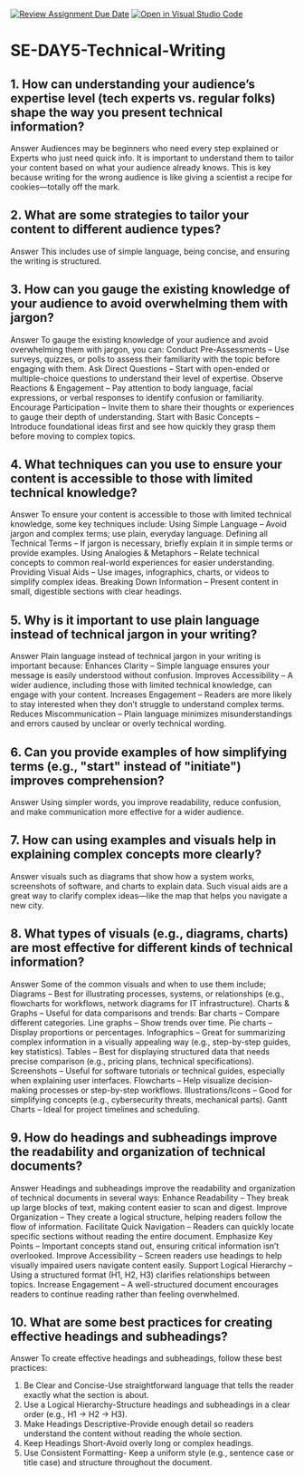 [![Review Assignment Due Date](https://classroom.github.com/assets/deadline-readme-button-22041afd0340ce965d47ae6ef1cefeee28c7c493a6346c4f15d667ab976d596c.svg)](https://classroom.github.com/a/zsAR-pyY)
[![Open in Visual Studio Code](https://classroom.github.com/assets/open-in-vscode-2e0aaae1b6195c2367325f4f02e2d04e9abb55f0b24a779b69b11b9e10269abc.svg)](https://classroom.github.com/online_ide?assignment_repo_id=18555383&assignment_repo_type=AssignmentRepo)
# SE-DAY5-Technical-Writing
## 1. How can understanding your audience’s expertise level (tech experts vs. regular folks) shape the way you present technical information?
Answer 
Audiences may be beginners who need every step explained or Experts who just need quick info. 
It is important to understand them to tailor your content based on what your audience already knows. This is key because writing for the wrong audience is like giving a scientist a recipe for cookies—totally off the mark.

## 2. What are some strategies to tailor your content to different audience types?
Answer
This includes use of simple language, being concise, and ensuring the writing is structured.

## 3. How can you gauge the existing knowledge of your audience to avoid overwhelming them with jargon?
Answer
To gauge the existing knowledge of your audience and avoid overwhelming them with jargon, you can:
Conduct Pre-Assessments – Use surveys, quizzes, or polls to assess their familiarity with the topic before engaging with them.
Ask Direct Questions – Start with open-ended or multiple-choice questions to understand their level of expertise.
Observe Reactions & Engagement – Pay attention to body language, facial expressions, or verbal responses to identify confusion or familiarity.
Encourage Participation – Invite them to share their thoughts or experiences to gauge their depth of understanding.
Start with Basic Concepts – Introduce foundational ideas first and see how quickly they grasp them before moving to complex topics.

## 4. What techniques can you use to ensure your content is accessible to those with limited technical knowledge?
Answer
To ensure your content is accessible to those with limited technical knowledge, some key techniques include:
Using Simple Language – Avoid jargon and complex terms; use plain, everyday language.
Defining all Technical Terms – If jargon is necessary, briefly explain it in simple terms or provide examples.
Using Analogies & Metaphors – Relate technical concepts to common real-world experiences for easier understanding.
Providing Visual Aids – Use images, infographics, charts, or videos to simplify complex ideas.
Breaking Down Information – Present content in small, digestible sections with clear headings.

## 5. Why is it important to use plain language instead of technical jargon in your writing?
Answer
 Plain language instead of technical jargon in your writing is important because:
Enhances Clarity – Simple language ensures your message is easily understood without confusion.
Improves Accessibility – A wider audience, including those with limited technical knowledge, can engage with your content.
Increases Engagement – Readers are more likely to stay interested when they don’t struggle to understand complex terms.
Reduces Miscommunication – Plain language minimizes misunderstandings and errors caused by unclear or overly technical wording.

## 6. Can you provide examples of how simplifying terms (e.g., "start" instead of "initiate") improves comprehension?
Answer
Using simpler words, you improve readability, reduce confusion, and make communication more effective for a wider audience.

## 7. How can using examples and visuals help in explaining complex concepts more clearly?
Answer
visuals such as diagrams that show how a system works, screenshots of software, and charts to explain data. Such visual aids are a great way to clarify complex ideas—like the map that helps you navigate a new city.
## 8. What types of visuals (e.g., diagrams, charts) are most effective for different kinds of technical information?
Answer
Some of the common visuals and when to use them include;
Diagrams – Best for illustrating processes, systems, or relationships (e.g., flowcharts for workflows, network diagrams for IT infrastructure).
Charts & Graphs – Useful for data comparisons and trends:
Bar charts – Compare different categories.
Line graphs – Show trends over time.
Pie charts – Display proportions or percentages.
Infographics – Great for summarizing complex information in a visually appealing way (e.g., step-by-step guides, key statistics).
Tables – Best for displaying structured data that needs precise comparison (e.g., pricing plans, technical specifications).
Screenshots – Useful for software tutorials or technical guides, especially when explaining user interfaces.
Flowcharts – Help visualize decision-making processes or step-by-step workflows.
Illustrations/Icons – Good for simplifying concepts (e.g., cybersecurity threats, mechanical parts).
Gantt Charts – Ideal for project timelines and scheduling.

## 9. How do headings and subheadings improve the readability and organization of technical documents?
Answer
Headings and subheadings improve the readability and organization of technical documents in several ways:
Enhance Readability – They break up large blocks of text, making content easier to scan and digest.
Improve Organization – They create a logical structure, helping readers follow the flow of information.
Facilitate Quick Navigation – Readers can quickly locate specific sections without reading the entire document.
Emphasize Key Points – Important concepts stand out, ensuring critical information isn’t overlooked.
Improve Accessibility – Screen readers use headings to help visually impaired users navigate content easily.
Support Logical Hierarchy – Using a structured format (H1, H2, H3) clarifies relationships between topics.
Increase Engagement – A well-structured document encourages readers to continue reading rather than feeling overwhelmed.

## 10. What are some best practices for creating effective headings and subheadings?
Answer
To create effective headings and subheadings, follow these best practices:
1. Be Clear and Concise-Use straightforward language that tells the reader exactly what the section is about.
2. Use a Logical Hierarchy-Structure headings and subheadings in a clear order (e.g., H1 → H2 → H3).
3. Make Headings Descriptive-Provide enough detail so readers understand the content without reading the whole section.
4. Keep Headings Short-Avoid overly long or complex headings.
5. Use Consistent Formatting- Keep a uniform style (e.g., sentence case or title case) and structure throughout the document.

